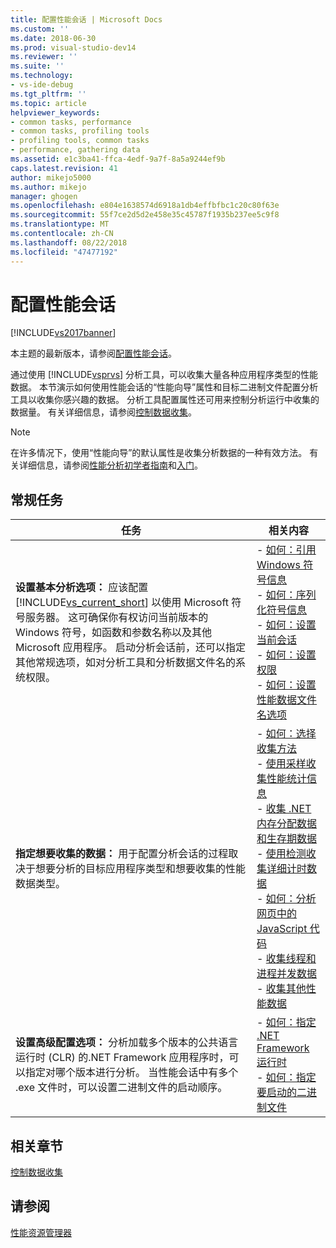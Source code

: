 ```yaml
---
title: 配置性能会话 | Microsoft Docs
ms.custom: ''
ms.date: 2018-06-30
ms.prod: visual-studio-dev14
ms.reviewer: ''
ms.suite: ''
ms.technology:
- vs-ide-debug
ms.tgt_pltfrm: ''
ms.topic: article
helpviewer_keywords:
- common tasks, performance
- common tasks, profiling tools
- profiling tools, common tasks
- performance, gathering data
ms.assetid: e1c3ba41-ffca-4edf-9a7f-8a5a9244ef9b
caps.latest.revision: 41
author: mikejo5000
ms.author: mikejo
manager: ghogen
ms.openlocfilehash: e804e1638574d6918a1db4effbfbc1c20c80f63e
ms.sourcegitcommit: 55f7ce2d5d2e458e35c45787f1935b237ee5c9f8
ms.translationtype: MT
ms.contentlocale: zh-CN
ms.lasthandoff: 08/22/2018
ms.locfileid: "47477192"
---
```

# <a name="configuring-performance-sessions"></a>配置性能会话
[!INCLUDE[vs2017banner](../includes/vs2017banner.md)]

本主题的最新版本，请参阅[配置性能会话](https://docs.microsoft.com/visualstudio/profiling/configuring-performance-sessions)。  
  
通过使用 [!INCLUDE[vsprvs](../includes/vsprvs-md.md)] 分析工具，可以收集大量各种应用程序类型的性能数据。 本节演示如何使用性能会话的“性能向导”属性和目标二进制文件配置分析工具以收集你感兴趣的数据。 分析工具配置属性还可用来控制分析运行中收集的数据量。 有关详细信息，请参阅[控制数据收集](../profiling/controlling-data-collection.md)。  
  
> [!NOTE]
>  在许多情况下，使用“性能向导”的默认属性是收集分析数据的一种有效方法。 有关详细信息，请参阅[性能分析初学者指南](../profiling/beginners-guide-to-performance-profiling.md)和[入门](../profiling/getting-started-with-performance-tools.md)。  
  
## <a name="common-tasks"></a>常规任务  
  
|任务|相关内容|  
|----------|---------------------|  
|**设置基本分析选项：** 应该配置 [!INCLUDE[vs_current_short](../includes/vs-current-short-md.md)] 以使用 Microsoft 符号服务器。 这可确保你有权访问当前版本的 Windows 符号，如函数和参数名称以及其他 Microsoft 应用程序。 启动分析会话前，还可以指定其他常规选项，如对分析工具和分析数据文件名的系统权限。|-   [如何：引用 Windows 符号信息](../profiling/how-to-reference-windows-symbol-information.md)<br />-   [如何：序列化符号信息](../profiling/how-to-serialize-symbol-information.md)<br />-   [如何：设置当前会话](../profiling/how-to-set-the-current-session.md)<br />-   [如何：设置权限](../profiling/how-to-set-permissions.md)<br />-   [如何：设置性能数据文件名选项](../profiling/how-to-set-performance-data-file-name-options.md)|  
|**指定想要收集的数据：** 用于配置分析会话的过程取决于想要分析的目标应用程序类型和想要收集的性能数据类型。|-   [如何：选择收集方法](../profiling/how-to-choose-collection-methods.md)<br />-   [使用采样收集性能统计信息](../profiling/collecting-performance-statistics-by-using-sampling.md)<br />-   [收集 .NET 内存分配数据和生存期数据](../profiling/collecting-dotnet-memory-allocation-and-lifetime-data.md)<br />-   [使用检测收集详细计时数据](../profiling/collecting-detailed-timing-data-by-using-instrumentation.md)<br />-   [如何：分析网页中的 JavaScript 代码](../profiling/how-to-profile-javascript-code-in-web-pages.md)<br />-   [收集线程和进程并发数据](../profiling/collecting-thread-and-process-concurrency-data.md)<br />-   [收集其他性能数据](../profiling/collecting-additional-performance-data.md)|  
|**设置高级配置选项：** 分析加载多个版本的公共语言运行时 (CLR) 的.NET Framework 应用程序时，可以指定对哪个版本进行分析。 当性能会话中有多个 .exe 文件时，可以设置二进制文件的启动顺序。|-   [如何：指定 .NET Framework 运行时](../profiling/how-to-specify-the-dotnet-framework-runtime.md)<br />-   [如何：指定要启动的二进制文件](../profiling/how-to-specify-the-binary-to-start.md)|  
  
## <a name="related-sections"></a>相关章节  
 [控制数据收集](../profiling/controlling-data-collection.md)  
  
## <a name="see-also"></a>请参阅  
 [性能资源管理器](../profiling/performance-explorer.md)



